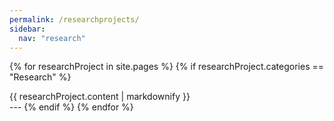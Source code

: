 ```yaml
---
permalink: /researchprojects/
sidebar:
  nav: "research"
---
```


{% for researchProject in site.pages %}
	{% if researchProject.categories == "Research" %}
<div class = "row">
		{{ researchProject.content | markdownify }}
</div>
---
	{% endif %}
{% endfor %}
